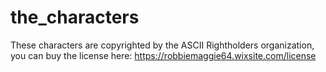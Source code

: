 # the_characters
These characters are copyrighted by the ASCII Rightholders organization, you can buy the license here: https://robbiemaggie64.wixsite.com/license
